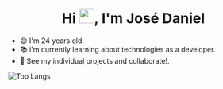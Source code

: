 <h1 align="center">Hi <img src="https://github.com/JDaniielC/argente123/blob/main/wave.gif" width="30px">, I'm José Daniel</h1>

- 😄 I'm 24 years old.
- 📚 i'm currently learning about technologies as a developer.
- 🌱 See my individual projects and collaborate!.

![Top Langs](https://github-readme-stats.vercel.app/api/top-langs/?username=jdaniielc&theme=solarized-light&layout=compact&count_private=true&langs_count=8&hide=css,html,makefile,handlebars,scss)

<!---
JDaniielC/JDaniielC is a ✨ special ✨ repository because its `README.md` (this file) appears on your GitHub profile.
You can click the Preview link to take a look at your changes.
--->
